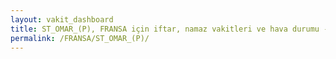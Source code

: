 ```yaml
---
layout: vakit_dashboard
title: ST_OMAR_(P), FRANSA için iftar, namaz vakitleri ve hava durumu - ilçe/eyalet seç
permalink: /FRANSA/ST_OMAR_(P)/
---
```


<script type="text/javascript">
  var GLOBAL_COUNTRY = 'FRANSA';
  var GLOBAL_CITY = 'ST_OMAR_(P)';
  var GLOBAL_STATE = '';
  var lat = 72;
  var lon = 21;
</script>
